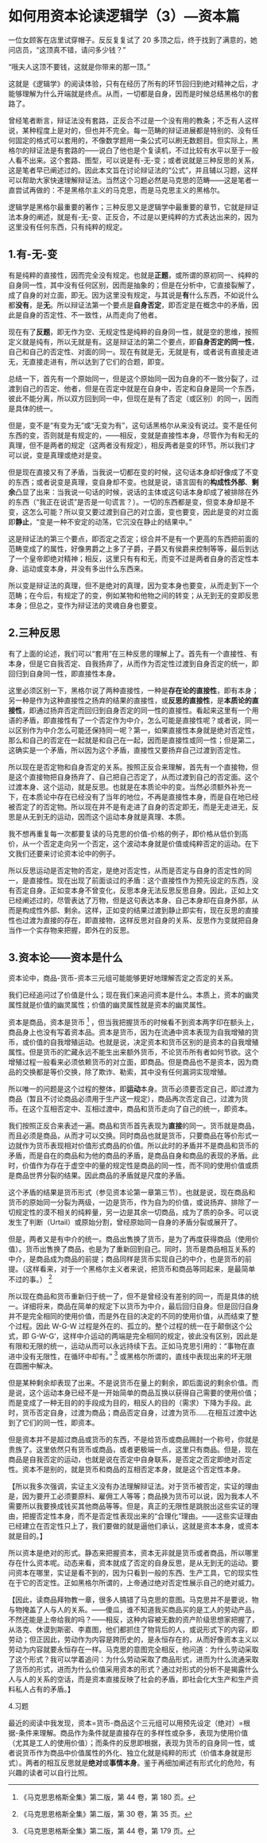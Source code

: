 # 如何用资本论读逻辑学（3）—资本篇
一位女顾客在店里试穿帽子。反反复复试了 20 多顶之后，终于找到了满意的，她问店员，“这顶真不错，请问多少钱？”

“哦夫人这顶不要钱，这就是你带来的那一顶。”

这就是《逻辑学》的阅读体验，只有在经历了所有的环节回归到绝对精神之后，才能够理解为什么开端就是终点。从而，一切都是自身，因而是时候总结黑格尔的套路了。

曾经笔者断言，辩证法没有套路，正反合不过是一个没有用的教条；不乏有人这样说，某种程度上是对的，但也并不完全。每一范畴的辩证进展都是特别的、没有任何固定的格式可以套用的，不像数学题用一条公式可以刷无数题目。但实际上，黑格尔的辩证法是有套路的——说白了他也是个复读机，不过比较有水平以至于一般人看不出来。这个套路、图型，可以说是有-无-变；或者说就是三种反思的关系，这是笔者早已阐述过的。因此本文旨在讨论辩证法的“公式”，并且辅以习题，这样可以帮助大家快速理解辩证法。当然这个习题必然是马克思的范畴——这是笔者一直尝试再做的：不是黑格尔主义的马克思，而是马克思主义的黑格尔。

逻辑学是黑格尔最重要的著作；三种反思又是逻辑学中最重要的章节，它就是辩证法本身的阐述，就是有-无-变、正反合，不过是以更纯粹的方式表达出来的，因为这里没有任何东西，只有纯粹的规定。

## 1.有-无-变


有是纯粹的直接性，因而完全没有规定。也就是**正题**，或所谓的原初同一、纯粹的自身同一性，其中没有任何区别，因而是抽象的；但是在分析中，它直接裂解了，成了自身的对立面，即无。因为这里没有规定，与其说是**有**什么东西，不如说什么都**没有**，是**无**。所以辩证法第一个要点是**自身否定**，即否定是在概念中的矛盾，因此是自身的否定性、不一致性，从而走向了他者。

现在有了**反题**，即无作为空、无规定性是纯粹的自身同一性，就是空的思维，按照定义就是纯有，所以无就是有。这是辩证法的第二个要点，即**自身否定的同一性**，自己和自己的否定性、对面的同一。现在有就是无，无就是有，或者说有直接走进无，无直接走进有，所以达到了它们的合题，即变。

总结一下，首先有一个原始同一，但是这个原始同一因为自身的不一致分裂了，过渡到自己的否定、他者，但是在否定中就是在自身中，否定和自身是同一个东西，彼此不能分离，所以双方回到同一中，但现在是有了否定（或区别）的同一，因而是具体的统一。

但是，变不是“有变为无”或“无变为有”，这句话黑格尔从来没有说过。变不是任何东西的变，否则就是有规定的，——相反，变就是直接性本身，尽管作为有和无的真理，但不是两者的规定（这两者没有规定），相反两者是变的环节。所以我们才可以说，变是真理或绝对是变。

但是现在直接又有了矛盾，当我说一切都在变的时候，这句话本身却好像成了不变的东西；或者说变是真理，变自身却不变。也就是说，语言固有的**构成性外部**、**剩余**凸显了出来：当我说一句话的时候，说话的主体或这句话本身却成了被排除在外的东西（“我正在说谎”是否是一句谎言？）。一切的东西都是变，但变本身却是不变，这怎么可能？所以变又要过渡到自己的对立面，变也要变，因此是变的对立面即**静止**，“变是一种不安定的动荡，它沉没在静止的结果中。”

这是辩证法的第三个要点，即否定之否定；综合并不是有一个更高的东西把前面的范畴变成了的属性，好像男爵之上多了子爵，子爵又有侯爵来控制等等，最后到达了一个皇帝即绝对精神；相反，这里只有有和无，而变不过是两者自身的否定性本身、运动或变本身，并没有多出什么东西来。

所以变是辩证法的真理，但不是绝对的真理，因为变本身也要变，从而走到下一个范畴；在今后，有规定了的变，例如某物和他物之间的转变；从无到无的变即反思本身；但总之，变作为辩证法的灵魂自身也要变。

## 2.三种反思


有了上面的论述，我们可以“套用”在三种反思的理解上了。首先有一个直接性、有本身，但是它自我否定、自我扬弃了，从而作为否定性过渡到自身否定的统一，即回归到自身同一性，即直接性本身。

这里必须区别一下，黑格尔说了两种直接性，一种是**存在论的直接性**，即有本身；另一种是作为这种直接性之扬弃的结果的直接性，或**反思的直接性**，是**本质论的直接性**，即通过扬弃否定而回归到自身否定的同一性的直接性。看起来这里有一个用语的矛盾，即直接性有了一个否定作为中介，怎么可能是直接性呢？或者说，同一以区别作为中介怎么可能还保持同一呢？第一，如果直接性本身就是绝对否定性，那么和自己的否定在一起就是和自己在一起，因而是直接性或同一性；但是第二，这确实是一个矛盾，所以因为这个矛盾，直接性又要扬弃自己过渡到否定性。

所以现在是否定物和自身否定的关系。按照正反合来理解，首先有一个直接物，但是这个直接物把自身扬弃了、自己把自己否定了，从而过渡到自己的否定面。这个过渡本身、这个运动，就是反思。也就是在本质论中的变。当然必须额外补充一下，在本质论中存在已经没有了当年的地位，不再是直接性本身，而是自在地已经被否定了的否定物。所以现在并不是有走进了自身的否定即无，而是无走进无，反思是从无到无的运动，因而这个运动本身就是真理、本质。

我不想再重复每一次都要复读的马克思的价值-价格的例子，即价格从低价到高价，从一个否定走向另一个否定，这个波动本身就是价值或纯粹否定的运动。在下文我们还要来讨论资本论中的例子。

所以反思运动是否定物的否定，是绝对否定性，从而是否定与自身的否定性的同一，是直接性。现在出现了前面谈过的矛盾：这个直接性作为预先设定的东西，没有否定自身。正如变本身不曾变化，反思本身无法反思反思自身。因此，正如上文已经阐述过的，尽管表达了万物，但是这句表达本身、自己本身却在自身外部，从而是构成性外部、剩余。这样，正如变的结果过渡到静止即实有，现在反思的直接性也过渡为直接的存在，即直接物，这样反思对自身的关系、反思作为变就把自身当作一个实存物来把握，即外在的反思。

## 3.资本论——资本是什么

资本论中，商品-货币-资本三元组可能能够更好地理解否定之否定的关系。

我们已经追问过了价值是什么；现在我们来追问资本是什么。本质上，资本的幽灵属性就是价值的幽灵属性；价值的幽灵属性就是资本的幽灵属性。

资本是商品，资本是货币 [^1] ，但当我把握货币的时候看不到资本两字印在额头上，商品身上也没有写着资本品。资本是货币，因为在流通中资本表现为自我增殖的货币，或价值的自我增殖运动。也就是说，决定资本和货币区别的是资本的自我增殖属性。但是货币的贮藏永远不能生出来额外货币，不论货币所有者如何节欲。这个增殖过程一般看来必须依赖货币的对立面，即商品。但是商品也不是资本，因为商品的交换都是等价交换，除了欺诈、勒索，其中没有任何漏洞实现增殖。

所以唯一的问题是这个过程的整体，即**运动**本身。货币必须要否定自己，即过渡为商品（暂且不讨论商品必须用于生产这一规定），商品再次否定自己，过渡为货币。在这个互相否定中、互相过渡中，商品和货币走向了自己的统一，即资本。

我们按照正反合来表述一遍。商品和货币首先表现为**直接**的同一。货币就是商品，而且必须是商品，从而才可以交换。同时商品也就是货币，只要商品在等价形式一边就作为货币表现相对价值形式商品的价值。所以此时的矛盾并不是商品和货币的矛盾，而是自在的商品和为他的商品的矛盾，是商品自身和商品的表现的矛盾。此时，价值作为存在于虚空中的量的规定性是商品的同一性，而不同的使用价值或质是商品世界分裂的结果。因此商品的矛盾就是尺度的矛盾。

这个矛盾的结果是货币形式（参见资本论第一章第三节）。也就是说，现在商品和货币的原始同一分裂为两级，一边是货币，作为自为的价值，或说扬弃、排除了一切规定性的漠不相关的纯粹量，另一边是其余一切商品，成为了质的杂多。可以说发生了判断（Urtail）或原始分割，曾经原始同一自身的矛盾分裂或展开了。

但是，两者又是有中介的统一。商品出售换了货币，是为了再度获得商品（使用价值）。货币出售换了商品，也是为了重新回到自己。同时，货币是商品相互关系的中介，是商品成为商品的前提；商品同样是货币实现自己的中介，也是货币的前提。（这样看来，对于一个黑格尔主义者来说，把货币和商品等同起来，是最简单不过的事。） [^2] 

所以现在商品和货币重新归于统一了，但不是曾经没有差别的同一，而是具体的统一。详细将来，商品在简单的规定下以货币为中介，最后回归自身。但是回归自身并不是完全相同的使用价值，而是外在目的决定的不同的使用价值，从而结束了整个过程。因此 W-G-W 过程是外在的、孤立的。整个过程的统一在于颠倒这个公式，即 G-W-G‘，这样中介运动的两端是完全相同的规定，彼此没有区别，因此是有限和无限的统一，运动从而可以永远持续下去。正如马克思引用的：“事物在直进中没有无限性，在循环中却有。” [^3] 或黑格尔所谓的，直线中表现出来的坏无限在圆圈中解决。

但是某种剩余却表现了出来。不是说货币在量上的剩余，即后面说的剩余价值。而是说，这个运动本身已经不是一开始简单的商品互换以获得自己需要的使用价值；而是变成了一种无目的的手段成为目的，相反人的目的（需求）下降为手段。此时，货币否定自身，过渡为商品；商品否定自身，过渡为货币……在相互过渡中达到了它们的同一性，即资本。

但是资本并不是超过商品或货币的东西，不是给货币或商品赐封一个称号，你就是贵族了。这里依然只有货币或商品，或者更极端一点，这里只有商品。但是，现在商品是自我否定的运动，也就是说在否定中自身联系，是否定之否定即绝对否定性。资本不是别的，就是货币和商品的互相否定本身，就是这个否定性本身。

【所以我多次强调，实证主义没有办法理解辩证法。对于货币被否定，实证的理由是，因为要开工必须要原料、雇佣工人等等；商品换为货币可以说，因为我本人不需要所以我要换成钱买其他商品等等。但是，真正的无限性是跳脱出这些实证的理由，把握否定性本身，而不是否定性表现出来的“合理化”理由。——这些实证理由已经建立在否定性只上了，我们要做的就是逼他们承认，这就是资本本身，或资本就是目的。】

所以资本是绝对的形式。静态来把握资本，资本无非就是货币或者商品，所以哪里存在什么资本呢。动态来看，资本就成了否定的自身反思，是从无到无的运动。要问资本在哪里，实证是看不到的，因为只看到一般的东西、生产工具，它的现实性在于它的否定性。正如黑格尔所谓的，上帝通过绝对否定性展示自己的绝对威力。

【因此，读商品拜物教一章，很多人搞错了马克思的意图。马克思并不是要说，物与物掩盖了人与人的关系。——傻瓜，谁不知道我买商品买的是工人的劳动产品，不然还能是上帝给我的吗？——相反，这种内容被无数的资产阶级思想家把握了，从洛克、休谟到斯密、李嘉图，他们都抓住了物背后的人，或说形式下的内容，即劳动；但正因此，劳动作为内容是跨历史的，是永恒存在的，从而好像资本主义以劳动为内容就要永恒存在一样。马克思的意图完全相反，他问道：为什么劳动采取了这个形式？我可以学着追问：为什么劳动采取了商品形式，进而为什么流通采取了货币的形式，进而为什么价值采用资本的形式？通过对形式的分析不是揭露什么人与人的关系的空话，而是资本直接反映了社会的矛盾，即社会化大生产和生产资料私人占有的矛盾。】

4.习题

最近的阅读中我发现，资本=货币-商品这个三元组可以用预先设定（绝对）=根据-条件来理解。商品作为条件就是直接存在的多样性或杂多，表现为使用价值（尤其是工人的使用价值）；而条件的反思即根据，表现为货币的自身同一性，或者说货币作为商品中价值属性的外化、独立化就是纯粹的形式（价值本身就是形式）。两者的相互反思就是**绝对**或**事情本身**。鉴于再细加阐述有形式化的危险，有兴趣的读者可以自行比照。


[^1]: 《马克思恩格斯全集》第二版，第 44 卷，第 180 页。

[^2]:  《马克思恩格斯全集》第二版，第 30 卷，第 35 页。

[^3]:  《马克思恩格斯全集》第二版，第 44 卷，第 179 页。
